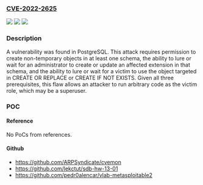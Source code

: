 ### [CVE-2022-2625](https://cve.mitre.org/cgi-bin/cvename.cgi?name=CVE-2022-2625)
![](https://img.shields.io/static/v1?label=Product&message=postgresql&color=blue)
![](https://img.shields.io/static/v1?label=Version&message=postgresql%2014.5%2C%20postgresql%2013.8%2C%20postgresql%2012.12%2C%20postgresql%2011.17%2C%20postgresql%2010.22%20&color=brightgreen)
![](https://img.shields.io/static/v1?label=Vulnerability&message=CWE-915&color=brightgreen)

### Description

A vulnerability was found in PostgreSQL. This attack requires permission to create non-temporary objects in at least one schema, the ability to lure or wait for an administrator to create or update an affected extension in that schema, and the ability to lure or wait for a victim to use the object targeted in CREATE OR REPLACE or CREATE IF NOT EXISTS. Given all three prerequisites, this flaw allows an attacker to run arbitrary code as the victim role, which may be a superuser.

### POC

#### Reference
No PoCs from references.

#### Github
- https://github.com/ARPSyndicate/cvemon
- https://github.com/lekctut/sdb-hw-13-01
- https://github.com/pedr0alencar/vlab-metasploitable2

